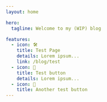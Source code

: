 ```yaml
---
layout: home

hero:
  tagline: Welcome to my (WIP) blog

features:
  - icon: 🛠️
    title: Test Page
    details: Lorem ipsum...
    link: /blog/test
  - icon: 📔
    title: Test button
    details: Lorem ipsum...
  - icon: 📔
    title: Another test button
---
```

